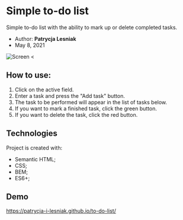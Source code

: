 # Simple to-do list

Simple to-do list with the ability to mark up or delete completed tasks.

* Author: **Patrycja Lesniak**
* May 8, 2021

![Screen](https://i.ibb.co/CM4G2yV/Set-of-digital-devices-screen-mockup.jpg)    <
## How to use:
1. Click on the active field.
2. Enter a task and press the "Add task" button.
3. The task to be performed will appear in the list of tasks below.
4. If you want to mark a finished task, click the green button.
5. If you want to delete the task, click the red button.

## Technologies
Project is created with:
* Semantic HTML;
* CSS;
* BEM;
* ES6+;

## Demo
https://patrycja-i-lesniak.github.io/to-do-list/